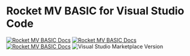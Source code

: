 # Rocket MV BASIC for Visual Studio Code

[![Rocket MV BASIC Docs](https://img.shields.io/badge/Rocket%20MV%20BASIC-Marketplace-brightgreen?style=flat-square)](https://marketplace.visualstudio.com/items?itemName=RocketSoftware.rocket-mvbasic)
[![Rocket MV BASIC Docs](https://img.shields.io/badge/Rocket%20MV%20BASIC-Docs-brightgreen?style=flat-square)](https://rocketsoftware.github.io/rocket-mvbasic/)
[![Rocket MV BASIC Docs](https://img.shields.io/badge/Rocket%20MV%20BASIC-Forum-brightgreen?style=flat-square)](https://community.rocketsoftware.com/forums/multivalue?CommunityKey=521bce2e-71d5-4d32-b560-dfa95e950eb5)
![Visual Studio Marketplace Version](https://img.shields.io/visual-studio-marketplace/v/rocketsoftware.rocket-mvbasic?style=flat-square)
